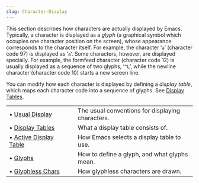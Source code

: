 ```yaml
---
slug: Character-Display
---
```


This section describes how characters are actually displayed by Emacs. Typically, a character is displayed as a *glyph* (a graphical symbol which occupies one character position on the screen), whose appearance corresponds to the character itself. For example, the character ‘`a`’ (character code 97) is displayed as ‘`a`’. Some characters, however, are displayed specially. For example, the formfeed character (character code 12) is usually displayed as a sequence of two glyphs, ‘`^L`’, while the newline character (character code 10) starts a new screen line.

You can modify how each character is displayed by defining a *display table*, which maps each character code into a sequence of glyphs. See [Display Tables](Display-Tables).

|                                                |    |                                                  |
| :--------------------------------------------- | -- | :----------------------------------------------- |
| • [Usual Display](Usual-Display)               |    | The usual conventions for displaying characters. |
| • [Display Tables](Display-Tables)             |    | What a display table consists of.                |
| • [Active Display Table](Active-Display-Table) |    | How Emacs selects a display table to use.        |
| • [Glyphs](Glyphs)                             |    | How to define a glyph, and what glyphs mean.     |
| • [Glyphless Chars](Glyphless-Chars)           |    | How glyphless characters are drawn.              |
